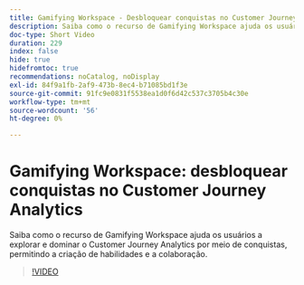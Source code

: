 ```yaml
---
title: Gamifying Workspace - Desbloquear conquistas no Customer Journey Analytics
description: Saiba como o recurso de Gamifying Workspace ajuda os usuários a explorar e dominar o Customer Journey Analytics por meio de conquistas, permitindo a criação de habilidades e a colaboração.
doc-type: Short Video
duration: 229
index: false
hide: true
hidefromtoc: true
recommendations: noCatalog, noDisplay
exl-id: 84f9a1fb-2af9-473b-8ec4-b71085bd1f3e
source-git-commit: 91fc9e0831f5538ea1d0f6d42c537c3705b4c30e
workflow-type: tm+mt
source-wordcount: '56'
ht-degree: 0%

---
```


# Gamifying Workspace: desbloquear conquistas no Customer Journey Analytics

Saiba como o recurso de Gamifying Workspace ajuda os usuários a explorar e dominar o Customer Journey Analytics por meio de conquistas, permitindo a criação de habilidades e a colaboração.

<!-- 72_S102_3442449_228_gamifying-workspace-unlock-achievements-in-customer-journey-analytics -->
>[!VIDEO](https://video.tv.adobe.com/v/3458360/?learn=on&enablevpops=true)
